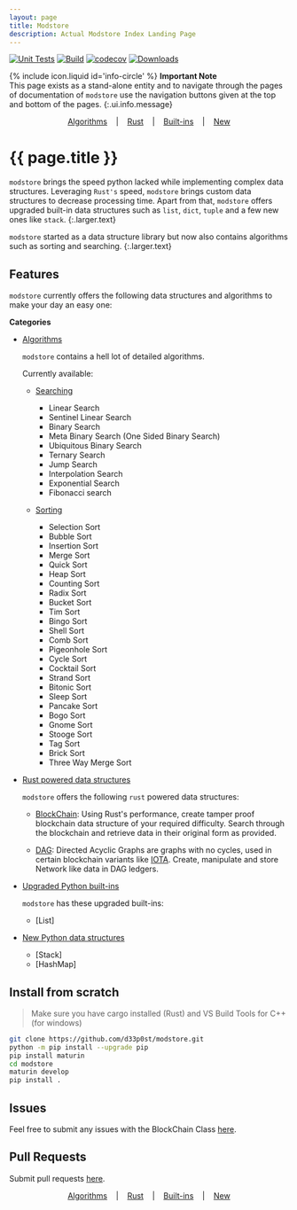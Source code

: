 ```yaml
---
layout: page
title: Modstore
description: Actual Modstore Index Landing Page
---
```


[![Unit Tests](https://github.com/d33p0st/modstore/actions/workflows/tests.yml/badge.svg)](https://github.com/d33p0st/modstore/actions/workflows/tests.yml)
[![Build](https://github.com/d33p0st/modstore/actions/workflows/generate_wheels.yml/badge.svg)](https://github.com/d33p0st/modstore/actions/workflows/generate_wheels.yml)
[![codecov](https://codecov.io/gh/d33p0st/modstore/branch/main/graph/badge.svg?token=P27ASL6TGH)](https://codecov.io/gh/d33p0st/modstore)
[![Downloads](https://static.pepy.tech/badge/modstore)](https://pepy.tech/project/modstore)

<span>{% include icon.liquid id='info-circle' %} <b>Important Note</b></span><br> This page exists as a stand-alone entity and to navigate through the pages of documentation of `modstore` use the navigation buttons given at the top and bottom of the pages.
{:.ui.info.message}

<p align='center'>
    <a href='./algorithms/#libraries'>Algorithms</a>
    &nbsp;&nbsp;&nbsp;|&nbsp;&nbsp;&nbsp;
    <a href='./rust/#libraries'>Rust</a>
    &nbsp;&nbsp;&nbsp;|&nbsp;&nbsp;&nbsp;
    <a href='./builtins/#libraries'>Built-ins</a>
    &nbsp;&nbsp;&nbsp;|&nbsp;&nbsp;&nbsp;
    <a href='./new/#libraries'>New</a>
</p>

# {{ page.title }}

`modstore` brings the speed python lacked while implementing complex data structures. Leveraging `Rust's` speed, `modstore` brings custom data structures to decrease processing time. Apart from that, `modstore` offers upgraded built-in data structures such as `list`, `dict`, `tuple` and a few new ones like `stack`.
{:.larger.text}

`modstore` started as a data structure library but now also contains algorithms such as sorting and searching.
{:.larger.text}

## Features

`modstore` currently offers the following data structures and algorithms to make your day an easy one:

**Categories**

- [Algorithms](./algorithms/#libraries "Algorithms provided under modstore")

  `modstore` contains a hell lot of detailed algorithms.

  Currently available:

  - [Searching](./algorithms/searching/#libraries "Searching Algorithms")
    
    - Linear Search
    - Sentinel Linear Search
    - Binary Search
    - Meta Binary Search (One Sided Binary Search)
    - Ubiquitous Binary Search
    - Ternary Search
    - Jump Search
    - Interpolation Search
    - Exponential Search
    - Fibonacci search

  - [Sorting](./algorithms/sorting/#libraries "Sorting Algorithms")

    - Selection Sort
    - Bubble Sort
    - Insertion Sort
    - Merge Sort
    - Quick Sort
    - Heap Sort
    - Counting Sort
    - Radix Sort
    - Bucket Sort
    - Tim Sort
    - Bingo Sort
    - Shell Sort
    - Comb Sort
    - Pigeonhole Sort
    - Cycle Sort
    - Cocktail Sort
    - Strand Sort
    - Bitonic Sort
    - Sleep Sort
    - Pancake Sort
    - Bogo Sort
    - Gnome Sort
    - Stooge Sort
    - Tag Sort
    - Brick Sort
    - Three Way Merge Sort

- [Rust powered data structures](./rust/#libraries "modstore's rust powered data structures")

  `modstore` offers the following `rust` powered data structures:

  - [BlockChain](./rust#blockchain-docs "BlockChain Documentation"): Using Rust's performance, create tamper proof blockchain data structure of your required difficulty. Search through the blockchain and retrieve data in their original form as provided.

  - [DAG](./rust#dag-docs "DAG Documentation"): Directed Acyclic Graphs are graphs with no cycles, used in certain blockchain variants like [IOTA](https://www.iota.org "IOTA Homepage"). Create, manipulate and store Network like data in DAG ledgers.

- [Upgraded Python built-ins](./builtins/#libraries)

  `modstore` has these upgraded built-ins:

  - [List]

- [New Python data structures](./new/#libraries)

  - [Stack]
  - [HashMap]

## Install from scratch

> Make sure you have cargo installed (Rust) and VS Build Tools for C++ (for windows)

```bash
git clone https://github.com/d33p0st/modstore.git
python -m pip install --upgrade pip
pip install maturin
cd modstore
maturin develop
pip install .
```

## Issues

Feel free to submit any issues with the BlockChain Class [here](https://github.com/d33p0st/modstore/issues).

## Pull Requests

Submit pull requests [here](https://github.com/d33p0st/modstore/pulls).

<p align='center'>
    <a href='./algorithms/#libraries'>Algorithms</a>
    &nbsp;&nbsp;&nbsp;|&nbsp;&nbsp;&nbsp;
    <a href='./rust/#libraries'>Rust</a>
    &nbsp;&nbsp;&nbsp;|&nbsp;&nbsp;&nbsp;
    <a href='./builtins/#libraries'>Built-ins</a>
    &nbsp;&nbsp;&nbsp;|&nbsp;&nbsp;&nbsp;
    <a href='./new/#libraries'>New</a>
</p>